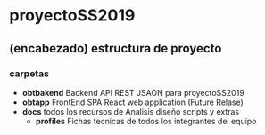 # proyectoSS2019
## (encabezado) estructura de proyecto
### carpetas
  - **obtbakend** Backend API REST JSAON para proyectoSS2019
  - **obtapp** FrontEnd SPA React web application (Future Relase)
  - **docs** todos los recursos de Analisis diseño scripts y extras
    - **profiles** Fichas tecnicas de todos los integrantes del equipo
